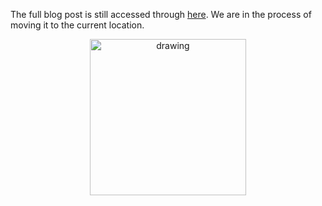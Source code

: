 The full blog post is still accessed through [here](https://www.1onepsilon.com/single-post/2017/07/29/Take-control-of-your-math-power/). We are in the process of moving it to the current location.

<center>
 <img class = "blog-inline-image" src="https://es-app.com/assets/NMdfX2.jpg" alt="drawing" width="250px"/>
</center> 